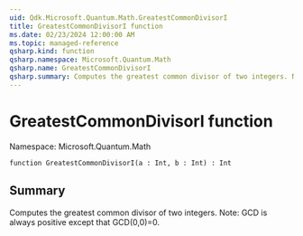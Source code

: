 ```yaml
---
uid: Qdk.Microsoft.Quantum.Math.GreatestCommonDivisorI
title: GreatestCommonDivisorI function
ms.date: 02/23/2024 12:00:00 AM
ms.topic: managed-reference
qsharp.kind: function
qsharp.namespace: Microsoft.Quantum.Math
qsharp.name: GreatestCommonDivisorI
qsharp.summary: Computes the greatest common divisor of two integers. Note: GCD is always positive except that GCD(0,0)=0.
---
```


# GreatestCommonDivisorI function

Namespace: Microsoft.Quantum.Math

```qsharp
function GreatestCommonDivisorI(a : Int, b : Int) : Int
```

## Summary
Computes the greatest common divisor of two integers.
Note: GCD is always positive except that GCD(0,0)=0.
